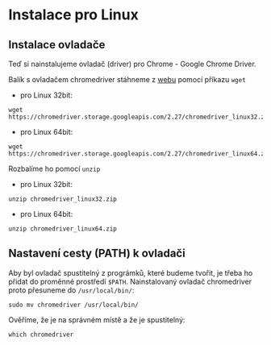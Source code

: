 # Instalace pro Linux

## Instalace ovladače

Teď si nainstalujeme ovladač (driver) pro Chrome - Google Chrome Driver.

Balík s ovladačem chromedriver stáhneme z [webu](https://sites.google.com/a/chromium.org/chromedriver/downloads/) pomocí příkazu `wget`

* pro Linux 32bit:
```
wget https://chromedriver.storage.googleapis.com/2.27/chromedriver_linux32.zip
```
* pro Linux 64bit:
```
wget https://chromedriver.storage.googleapis.com/2.27/chromedriver_linux64.zip
```

Rozbalíme ho pomocí `unzip`

* pro Linux 32bit:
```
unzip chromedriver_linux32.zip
```
* pro Linux 64bit:
```
unzip chromedriver_linux64.zip
```

## Nastavení cesty (PATH) k ovladači

Aby byl ovladač spustitelný z prográmků, které budeme tvořit, je třeba ho přidat do proměnné prostředí `$PATH`. Nainstalovaný ovladač chromedriver proto přesuneme do `/usr/local/bin/`: 
```
sudo mv chromedriver /usr/local/bin/
```

Ověříme, že je na správném místě a že je spustitelný: 
```
which chromedriver
```